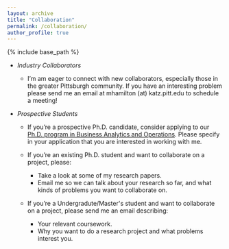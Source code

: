```yaml
---
layout: archive
title: "Collaboration"
permalink: /collaboration/
author_profile: true
---
```


{% include base_path %}


* *Industry Collaborators*
  * I’m am eager to connect with new collaborators, especially those in the greater Pittsburgh community. If you have an interesting problem please send me an email at mhamilton (at) katz.pitt.edu to schedule a meeting!
  
* *Prospective Students*
  * If you’re a prospective Ph.D. candidate, consider applying to our [Ph.D. program in Business Analytics and Operations](https://www.katz.business.pitt.edu/academics/phd/phd-bao). Please specify in your application that you are interested in working with me.


  * If you’re an existing Ph.D. student and want to collaborate on a project, please:
    * Take a look at some of my research papers.
    * Email me so we can talk about your research so far, and what kinds of problems you want to collaborate on.

  * If you’re a Undergradute/Master's student and want to collaborate on a project, please send me an email describing:
    * Your relevant coursework.
    * Why you want to do a research project and what problems interest you.
